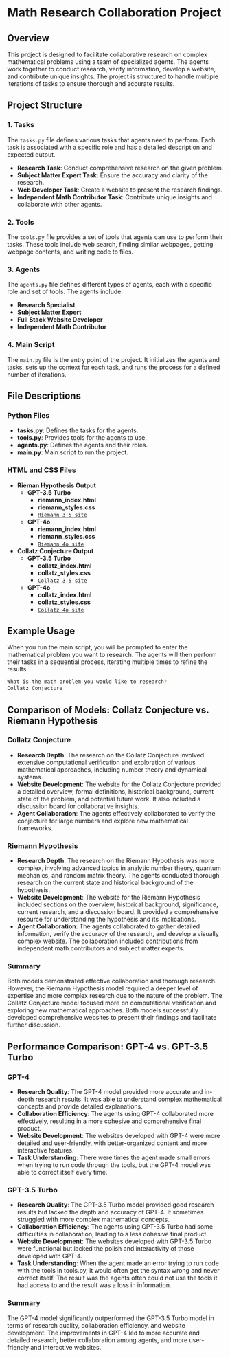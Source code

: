 # Math Research Collaboration Project

## Overview

This project is designed to facilitate collaborative research on complex mathematical problems using a team of specialized agents. The agents work together to conduct research, verify information, develop a website, and contribute unique insights. The project is structured to handle multiple iterations of tasks to ensure thorough and accurate results.

## Project Structure

### 1. Tasks

The `tasks.py` file defines various tasks that agents need to perform. Each task is associated with a specific role and has a detailed description and expected output.

- **Research Task**: Conduct comprehensive research on the given problem.
- **Subject Matter Expert Task**: Ensure the accuracy and clarity of the research.
- **Web Developer Task**: Create a website to present the research findings.
- **Independent Math Contributor Task**: Contribute unique insights and collaborate with other agents.

### 2. Tools

The `tools.py` file provides a set of tools that agents can use to perform their tasks. These tools include web search, finding similar webpages, getting webpage contents, and writing code to files.

### 3. Agents

The `agents.py` file defines different types of agents, each with a specific role and set of tools. The agents include:

- **Research Specialist**
- **Subject Matter Expert**
- **Full Stack Website Developer**
- **Independent Math Contributor**

### 4. Main Script

The `main.py` file is the entry point of the project. It initializes the agents and tasks, sets up the context for each task, and runs the process for a defined number of iterations.

## File Descriptions

### Python Files

- **tasks.py**: Defines the tasks for the agents.
- **tools.py**: Provides tools for the agents to use.
- **agents.py**: Defines the agents and their roles.
- **main.py**: Main script to run the project.

### HTML and CSS Files

- **Rieman Hypothesis Output**
   - **GPT-3.5 Turbo**
      - **riemann_index.html**
      - **riemann_styles.css**
      - [`Riemann 3.5 site`](https://html-preview.github.io/?url=https://github.com/Nick-Kurt-Butler/CrewAiMathBoard/blob/main/Riemann/gpt3_5_turbo/index.html)
   - **GPT-4o**
      - **riemann_index.html**
      - **riemann_styles.css**
      - [`Riemann 4o site`](https://html-preview.github.io/?url=https://github.com/Nick-Kurt-Butler/CrewAiMathBoard/blob/main/Riemann/gpt4o/index.html)
- **Collatz Conjecture Output**
   - **GPT-3.5 Turbo**
      - **collatz_index.html**
      - **collatz_styles.css**
      - [`Collatz 3.5 site`](https://html-preview.github.io/?url=https://github.com/Nick-Kurt-Butler/CrewAiMathBoard/blob/main/Collatz/gpt3_5_turbo/index.html)
   - **GPT-4o**
      - **collatz_index.html**
      - **collatz_styles.css**
      - [`Collatz 4o site`](https://html-preview.github.io/?url=https://github.com/Nick-Kurt-Butler/CrewAiMathBoard/blob/main/Collatz/gpt4o/index.html)


## Example Usage

When you run the main script, you will be prompted to enter the mathematical problem you want to research. The agents will then perform their tasks in a sequential process, iterating multiple times to refine the results.

```sh
What is the math problem you would like to research?
Collatz Conjecture
```

## Comparison of Models: Collatz Conjecture vs. Riemann Hypothesis

### Collatz Conjecture

- **Research Depth**: The research on the Collatz Conjecture involved extensive computational verification and exploration of various mathematical approaches, including number theory and dynamical systems.
- **Website Development**: The website for the Collatz Conjecture provided a detailed overview, formal definitions, historical background, current state of the problem, and potential future work. It also included a discussion board for collaborative insights.
- **Agent Collaboration**: The agents effectively collaborated to verify the conjecture for large numbers and explore new mathematical frameworks.

### Riemann Hypothesis

- **Research Depth**: The research on the Riemann Hypothesis was more complex, involving advanced topics in analytic number theory, quantum mechanics, and random matrix theory. The agents conducted thorough research on the current state and historical background of the hypothesis.
- **Website Development**: The website for the Riemann Hypothesis included sections on the overview, historical background, significance, current research, and a discussion board. It provided a comprehensive resource for understanding the hypothesis and its implications.
- **Agent Collaboration**: The agents collaborated to gather detailed information, verify the accuracy of the research, and develop a visually complex website. The collaboration included contributions from independent math contributors and subject matter experts.

### Summary

Both models demonstrated effective collaboration and thorough research. However, the Riemann Hypothesis model required a deeper level of expertise and more complex research due to the nature of the problem. The Collatz Conjecture model focused more on computational verification and exploring new mathematical approaches. Both models successfully developed comprehensive websites to present their findings and facilitate further discussion.

## Performance Comparison: GPT-4 vs. GPT-3.5 Turbo

### GPT-4

- **Research Quality**: The GPT-4 model provided more accurate and in-depth research results. It was able to understand complex mathematical concepts and provide detailed explanations.
- **Collaboration Efficiency**: The agents using GPT-4 collaborated more effectively, resulting in a more cohesive and comprehensive final product.
- **Website Development**: The websites developed with GPT-4 were more detailed and user-friendly, with better-organized content and more interactive features.
- **Task Understanding**: There were times the agent made small errors when trying to run code through the tools, but the GPT-4 model was able to correct itself every time.

### GPT-3.5 Turbo

- **Research Quality**: The GPT-3.5 Turbo model provided good research results but lacked the depth and accuracy of GPT-4. It sometimes struggled with more complex mathematical concepts.
- **Collaboration Efficiency**: The agents using GPT-3.5 Turbo had some difficulties in collaboration, leading to a less cohesive final product.
- **Website Development**: The websites developed with GPT-3.5 Turbo were functional but lacked the polish and interactivity of those developed with GPT-4.
- **Task Understanding**: When the agent made an error trying to run code with the tools in tools.py, it would often get the syntax wrong and never correct itself. The result was the agents often could not use the tools it had access to and the result was a loss in information.

### Summary

The GPT-4 model significantly outperformed the GPT-3.5 Turbo model in terms of research quality, collaboration efficiency, and website development. The improvements in GPT-4 led to more accurate and detailed research, better collaboration among agents, and more user-friendly and interactive websites.
